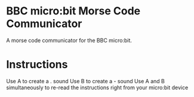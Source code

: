 # BBC micro:bit Morse Code Communicator
A morse code communicator for the BBC micro:bit.

# Instructions
Use A to create a . sound
Use B to create a - sound
Use A and B simultaneously to re-read the instructions right from your micro:bit device
